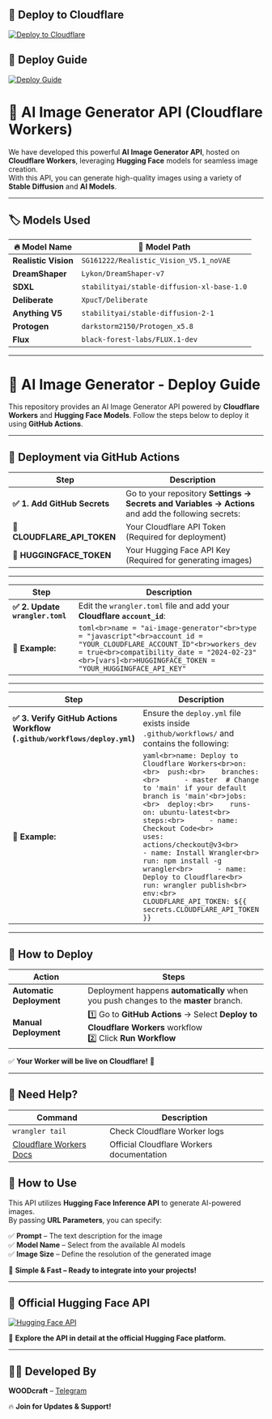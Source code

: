 ## 🚀 Deploy to Cloudflare

[![Deploy to Cloudflare](https://img.shields.io/badge/🚀_Deploy_to_Cloudflare-F38020?style=for-the-badge&logo=cloudflare&logoColor=white)](https://dash.cloudflare.com/sign-up/workers)

## 📖 Deploy Guide

[![Deploy Guide](https://img.shields.io/badge/📖_Deploy_Guide-000000?style=for-the-badge&logo=github&logoColor=white)](https://t.me/Opleech_WD)

# 🚀 AI Image Generator API (Cloudflare Workers)

We have developed this powerful **AI Image Generator API**, hosted on **Cloudflare Workers**, leveraging **Hugging Face** models for seamless image creation.  
With this API, you can generate high-quality images using a variety of **Stable Diffusion** and **AI Models**.

---

## 🏷 Models Used  

| 🔥 Model Name         | 📌 Model Path |
|----------------------|--------------------------------------------|
| **Realistic Vision** | `SG161222/Realistic_Vision_V5.1_noVAE` |
| **DreamShaper**      | `Lykon/DreamShaper-v7`                   |
| **SDXL**            | `stabilityai/stable-diffusion-xl-base-1.0` |
| **Deliberate**       | `XpucT/Deliberate`                        |
| **Anything V5**      | `stabilityai/stable-diffusion-2-1`        |
| **Protogen**         | `darkstorm2150/Protogen_x5.8`             |
| **Flux**            | `black-forest-labs/FLUX.1-dev`            |

---

# 🚀 AI Image Generator - Deploy Guide  

This repository provides an AI Image Generator API powered by **Cloudflare Workers** and **Hugging Face Models**. Follow the steps below to deploy it using **GitHub Actions**.  

---

## 📌 Deployment via GitHub Actions  

| Step | Description |
|------|------------|
| **✅ 1. Add GitHub Secrets** | Go to your repository **Settings → Secrets and Variables → Actions** and add the following secrets: |
| **🔹 CLOUDFLARE_API_TOKEN** | Your Cloudflare API Token (Required for deployment) |
| **🔹 HUGGINGFACE_TOKEN** | Your Hugging Face API Key (Required for generating images) |

---

| Step | Description |
|------|------------|
| **✅ 2. Update `wrangler.toml`** | Edit the `wrangler.toml` file and add your **Cloudflare `account_id`**: |
| **📝 Example:** | ```toml<br>name = "ai-image-generator"<br>type = "javascript"<br>account_id = "YOUR_CLOUDFLARE_ACCOUNT_ID"<br>workers_dev = true<br>compatibility_date = "2024-02-23"<br>[vars]<br>HUGGINGFACE_TOKEN = "YOUR_HUGGINGFACE_API_KEY"``` |

---

| Step | Description |
|------|------------|
| **✅ 3. Verify GitHub Actions Workflow (`.github/workflows/deploy.yml`)** | Ensure the `deploy.yml` file exists inside `.github/workflows/` and contains the following: |
| **📝 Example:** | ```yaml<br>name: Deploy to Cloudflare Workers<br>on:<br>  push:<br>    branches:<br>      - master  # Change to 'main' if your default branch is 'main'<br>jobs:<br>  deploy:<br>    runs-on: ubuntu-latest<br>    steps:<br>      - name: Checkout Code<br>        uses: actions/checkout@v3<br>      - name: Install Wrangler<br>        run: npm install -g wrangler<br>      - name: Deploy to Cloudflare<br>        run: wrangler publish<br>        env:<br>          CLOUDFLARE_API_TOKEN: ${{ secrets.CLOUDFLARE_API_TOKEN }}``` |

---

## 🚀 How to Deploy  

| Action | Steps |
|--------|-------|
| **Automatic Deployment** | Deployment happens **automatically** when you push changes to the **master** branch. |
| **Manual Deployment** | 1️⃣ Go to **GitHub Actions** → Select **Deploy to Cloudflare Workers** workflow <br> 2️⃣ Click **Run Workflow** |

✅ **Your Worker will be live on Cloudflare!** 🎉  

---

## 📌 Need Help?  

| Command | Description |
|---------|------------|
| `wrangler tail` | Check Cloudflare Worker logs |
| [Cloudflare Workers Docs](https://developers.cloudflare.com/workers/) | Official Cloudflare Workers documentation |

## 🎯 How to Use

This API utilizes **Hugging Face Inference API** to generate AI-powered images.  
By passing **URL Parameters**, you can specify:

✅ **Prompt** – The text description for the image  
✅ **Model Name** – Select from the available AI models  
✅ **Image Size** – Define the resolution of the generated image  

🚀 **Simple & Fast – Ready to integrate into your projects!**

---

## 🔗 Official Hugging Face API

[![Hugging Face API](https://img.shields.io/badge/Huggingface_API-FEA47F?style=for-the-badge&logo=huggingface&logoColor=white)](https://api-inference.huggingface.co/)

📌 **Explore the API in detail at the official Hugging Face platform.**  

---

## 👨‍💻 Developed By  

**WOODcraft** – [Telegram](https://t.me/Farooq_is_king)  

🔥 **Join for Updates & Support!**

